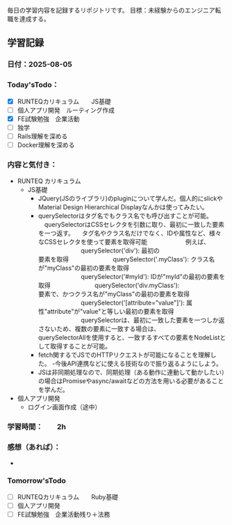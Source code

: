 毎日の学習内容を記録するリポジトリです。
目標：未経験からのエンジニア転職を達成する。

## 学習記録
### 日付：2025-08-05
### Today'sTodo：
- [x] RUNTEQカリキュラム　　JS基礎
- [ ] 個人アプリ開発　ルーティング作成
- [x] FE試験勉強　企業活動
- [ ] 独学
- [ ] Rails理解を深める
- [ ] Docker理解を深める　
### 内容と気付き：
- RUNTEQ カリキュラム　
    - JS基礎
        - JQuery(JSのライブラリ)のpluginについて学んだ。個人的にslickやMaterial Design Hierarchical Displayなんかは使ってみたい。
        - querySelectorはタグ名でもクラス名でも呼び出すことが可能。
        　querySelectorはCSSセレクタを引数に取り、最初に一致した要素を一つ返す。
        　タグ名やクラス名だけでなく、IDや属性など、様々なCSSセレクタを使って要素を取得可能
　　　　　　例えば、﻿
　　　　　　　querySelector('div'): 最初の<div>要素を取得
　　　　　　　querySelector('.myClass'): クラス名が"myClass"の最初の要素を取得
　　　　　　　querySelector('#myId'): IDが"myId"の最初の要素を取得
　　　　　　　querySelector('div.myClass'): <div>要素で、かつクラス名が"myClass"の最初の要素を取得
　　　　　　　querySelector('[attribute="value"]'): 属性"attribute"が"value"と等しい最初の要素を取得
　　　　　　　querySelectorは、最初に一致した要素を一つしか返さないため、複数の要素に一致する場合は、　　　　　　　querySelectorAllを使用すると、一致するすべての要素をNodeListとして取得することが可能。
        - fetch関するでJSでのHTTPリクエストが可能になることを理解した。
            -今後API連携などに使える技術なので振り返るようにしよう。
        - JSは非同期処理なので、同期処理（ある動作に連動して動かしたい）の場合はPromiseやasync/awaitなどの方法を用いる必要があることを学んだ。
- 個人アプリ開発
    - ログイン画面作成（途中）
### 学習時間：　　2h
### 感想（あれば）：
- 
### Tomorrow'sTodo
- [ ] RUNTEQカリキュラム　　Ruby基礎
- [ ] 個人アプリ開発　
- [ ] FE試験勉強　企業活動残り＋法務